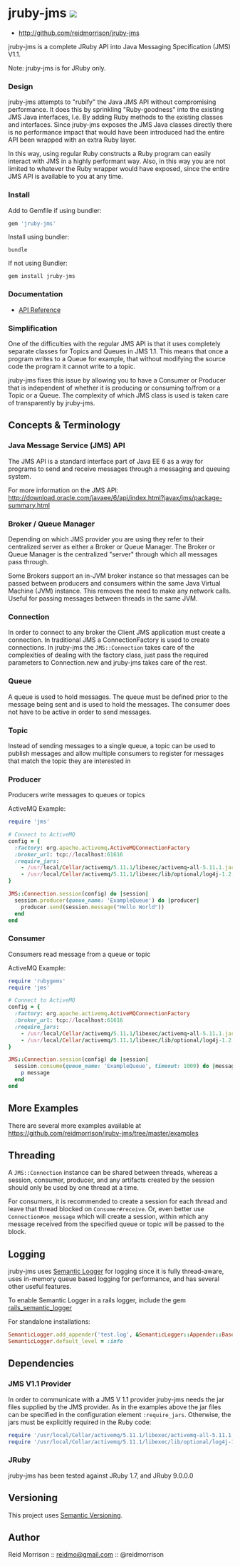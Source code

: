 # jruby-jms ![](http://ruby-gem-downloads-badge.herokuapp.com/jruby-jms?type=total)

* http://github.com/reidmorrison/jruby-jms

jruby-jms is a complete JRuby API into Java Messaging Specification (JMS) V1.1.

Note: jruby-jms is for JRuby only.

### Design

jruby-jms attempts to "rubify" the Java JMS API without
compromising performance. It does this by sprinkling "Ruby-goodness" into the
existing JMS Java interfaces, I.e. By adding Ruby methods to the existing
classes and interfaces. Since jruby-jms exposes the JMS
Java classes directly there is no performance impact that would have been
introduced had the entire API been wrapped with an extra Ruby layer.

In this way, using regular Ruby constructs a Ruby program can easily
interact with JMS in a highly performant way. Also, in this way you are not
limited to whatever the Ruby wrapper would have exposed, since the entire JMS
API is available to you at any time.

### Install

Add to Gemfile if using bundler:

```ruby
gem 'jruby-jms'
```

Install using bundler:

    bundle

If not using Bundler:

    gem install jruby-jms

### Documentation

* [API Reference](http://www.rubydoc.info/gems/jruby-jms)

### Simplification

One of the difficulties with the regular JMS API is that it uses completely
separate classes for Topics and Queues in JMS 1.1. This means that once a
program writes to a Queue for example, that without modifying the source code
the program it cannot write to a topic.

jruby-jms fixes this issue by allowing you to have a Consumer or Producer that
is independent of whether it is producing or consuming to/from
or a Topic or a Queue. The complexity of which JMS class is used is taken care
of transparently by jruby-jms.

## Concepts & Terminology

### Java Message Service (JMS) API

The JMS API is a standard interface part of Java EE 6 as a way for programs to
send and receive messages through a messaging and queuing system.

For more information on the JMS API: http://download.oracle.com/javaee/6/api/index.html?javax/jms/package-summary.html

### Broker / Queue Manager

Depending on which JMS provider you are using they refer to their centralized
server as either a Broker or Queue Manager. The Broker or Queue Manager is the
centralized "server" through which all messages pass through.

Some Brokers support an in-JVM broker instance so that messages can be passed
between producers and consumers within the same Java Virtual Machine (JVM)
instance. This removes the need to make any network calls. Useful
for passing messages between threads in the same JVM.

### Connection

In order to connect to any broker the Client JMS application must create a
connection. In traditional JMS a ConnectionFactory is used to create connections.
In jruby-jms the `JMS::Connection` takes care of the complexities of dealing with
the factory class, just pass the required parameters to Connection.new and
jruby-jms takes care of the rest.

### Queue

A queue is used to hold messages. The queue must be defined prior to the message
being sent and is used to hold the messages. The consumer does not have to be
active in order to send messages.

### Topic

Instead of sending messages to a single queue, a topic can be used to publish
messages and allow multiple consumers to register for messages that match the
topic they are interested in

### Producer

Producers write messages to queues or topics

ActiveMQ Example:

```ruby
require 'jms'

# Connect to ActiveMQ
config = {
  :factory: org.apache.activemq.ActiveMQConnectionFactory
  :broker_url: tcp://localhost:61616
  :require_jars:
    - /usr/local/Cellar/activemq/5.11.1/libexec/activemq-all-5.11.1.jar
    - /usr/local/Cellar/activemq/5.11.1/libexec/lib/optional/log4j-1.2.17.jar
}

JMS::Connection.session(config) do |session|
  session.producer(queue_name: 'ExampleQueue') do |producer|
    producer.send(session.message("Hello World"))
  end
end
```

### Consumer

Consumers read message from a queue or topic

ActiveMQ Example:

```ruby
require 'rubygems'
require 'jms'

# Connect to ActiveMQ
config = {
  :factory: org.apache.activemq.ActiveMQConnectionFactory
  :broker_url: tcp://localhost:61616
  :require_jars:
    - /usr/local/Cellar/activemq/5.11.1/libexec/activemq-all-5.11.1.jar
    - /usr/local/Cellar/activemq/5.11.1/libexec/lib/optional/log4j-1.2.17.jar
}

JMS::Connection.session(config) do |session|
  session.consume(queue_name: 'ExampleQueue', timeout: 1000) do |message|
    p message
  end
end
```

## More Examples

There are several more examples available at https://github.com/reidmorrison/jruby-jms/tree/master/examples

## Threading

A `JMS::Connection` instance can be shared between threads, whereas a session,
consumer, producer, and any artifacts created by the session should only be
used by one thread at a time.

For consumers, it is recommended to create a session for each thread and leave
that thread blocked on `Consumer#receive`. Or, even better use `Connection#on_message`
which will create a session, within which any message received from the specified
queue or topic will be passed to the block.

## Logging

jruby-jms uses [Semantic Logger](http://reidmorrison.github.io/semantic_logger/) for logging since it is
fully thread-aware, uses in-memory queue based logging for performance, and has several other useful features.

To enable Semantic Logger in a rails logger, include the gem [rails_semantic_logger](http://reidmorrison.github.io/semantic_logger/rails.html)

For standalone installations:

```ruby
SemanticLogger.add_appender('test.log', &SemanticLogger::Appender::Base.colorized_formatter)
SemanticLogger.default_level = :info
```

## Dependencies

### JMS V1.1 Provider

In order to communicate with a JMS V 1.1 provider jruby-jms needs the jar files supplied
by the JMS provider. As in the examples above the jar files can be specified in
the configuration element `:require_jars`. Otherwise, the jars must be explicitly
required in the Ruby code:

```ruby
require '/usr/local/Cellar/activemq/5.11.1/libexec/activemq-all-5.11.1.jar'
require '/usr/local/Cellar/activemq/5.11.1/libexec/lib/optional/log4j-1.2.17.jar'
```

### JRuby

jruby-jms has been tested against JRuby 1.7, and JRuby 9.0.0.0

## Versioning

This project uses [Semantic Versioning](http://semver.org/).

## Author

Reid Morrison :: reidmo@gmail.com :: @reidmorrison
